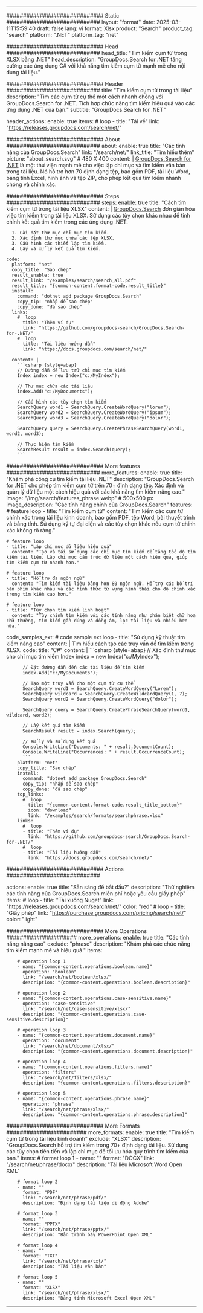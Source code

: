 
---
############################# Static ############################
layout: "format"
date:  2025-03-11T15:59:40
draft: false
lang: vi
format: Xlsx
product: "Search"
product_tag: "search"
platform: ".NET"
platform_tag: "net"

############################# Head ############################
head_title: "Tìm kiếm cụm từ trong XLSX bằng .NET"
head_description: "GroupDocs.Search for .NET tăng cường các ứng dụng C# với khả năng tìm kiếm cụm từ mạnh mẽ cho nội dung tài liệu."

############################# Header ############################
title: "Tìm kiếm cụm từ trong tài liệu" 
description: "Tìm các cụm từ cụ thể một cách nhanh chóng với GroupDocs.Search for .NET. Tích hợp chức năng tìm kiếm hiệu quả vào các ứng dụng .NET của bạn."
subtitle: "GroupDocs.Search for .NET" 

header_actions:
  enable: true
  items:
    #  loop
    - title: "Tải về"
      link: "https://releases.groupdocs.com/search/net/"
      
############################# About ############################
about:
    enable: true
    title: "Các tính năng của GroupDocs.Search"
    link: "/search/net/"
    link_title: "Tìm hiểu thêm"
    picture: "about_search.svg" # 480 X 400
    content: |
       [GroupDocs.Search for .NET](/search/net/) là một thư viện mạnh mẽ cho việc lập chỉ mục và tìm kiếm văn bản trong tài liệu. Nó hỗ trợ hơn 70 định dạng tệp, bao gồm PDF, tài liệu Word, bảng tính Excel, hình ảnh và tệp ZIP, cho phép kết quả tìm kiếm nhanh chóng và chính xác.

############################# Steps ############################
steps:
    enable: true
    title: "Cách tìm kiếm cụm từ trong tài liệu XLSX"
    content: |
      [GroupDocs.Search](/search/net/) đơn giản hóa việc tìm kiếm trong tài liệu XLSX. Sử dụng các tùy chọn khác nhau để tinh chỉnh kết quả tìm kiếm trong các ứng dụng .NET.
      
      1. Cài đặt thư mục chỉ mục tìm kiếm.
      2. Xác định thư mục chứa các tệp XLSX.
      3. Cấu hình các thiết lập tìm kiếm.
      4. Lấy và xử lý kết quả tìm kiếm.
   
    code:
      platform: "net"
      copy_title: "Sao chép"
      result_enable: true
      result_link: "/examples/search/search_all.pdf"
      result_title: "{common-content.format-code.result_title}"
      install:
        command: "dotnet add package GroupDocs.Search"
        copy_tip: "nhấp để sao chép"
        copy_done: "đã sao chép"
      links:
        #  loop
        - title: "Thêm ví dụ"
          link: "https://github.com/groupdocs-search/GroupDocs.Search-for-.NET/"
        #  loop
        - title: "Tài liệu hướng dẫn"
          link: "https://docs.groupdocs.com/search/net/"
          
      content: |
        ```csharp {style=abap}
        // Đường dẫn để lưu trữ chỉ mục tìm kiếm
        Index index = new Index("c:/MyIndex");

        // Thư mục chứa các tài liệu
        index.Add("c:/MyDocuments");

        // Cấu hình các tùy chọn tìm kiếm
        SearchQuery word1 = SearchQuery.CreateWordQuery("lorem");
        SearchQuery word2 = SearchQuery.CreateWordQuery("ipsum");
        SearchQuery word3 = SearchQuery.CreateWordQuery("dolor");

        SearchQuery query = SearchQuery.CreatePhraseSearchQuery(word1, word2, word3);

        // Thực hiện tìm kiếm
        SearchResult result = index.Search(query);
        ```            

############################# More features ############################
more_features:
  enable: true
  title: "Khám phá công cụ tìm kiếm tài liệu .NET"
  description: "GroupDocs.Search for .NET cho phép tìm kiếm cụm từ trên 70+ định dạng tệp. Xác định và quản lý dữ liệu một cách hiệu quả với các khả năng tìm kiếm nâng cao."
  image: "/img/search/features_phrase.webp" # 500x500 px
  image_description: "Các tính năng chính của GroupDocs.Search"
  features:
    # feature loop
    - title: "Tìm kiếm cụm từ"
      content: "Tìm kiếm các cụm từ chính xác trong tài liệu kinh doanh, bao gồm PDF, tệp Word, bài thuyết trình và bảng tính. Sử dụng ký tự đại diện và các tùy chọn khác nếu cụm từ chính xác không rõ ràng."

    # feature loop
    - title: "Lập chỉ mục dữ liệu hiệu quả"
      content: "Tạo và tái sử dụng các chỉ mục tìm kiếm để tăng tốc độ tìm kiếm tài liệu. Lập chỉ mục cấu trúc dữ liệu một cách hiệu quả, giúp tìm kiếm cụm từ nhanh hơn."

    # feature loop
    - title: "Hỗ trợ đa ngôn ngữ"
      content: "Tìm kiếm tài liệu bằng hơn 80 ngôn ngữ. Hỗ trợ các bố trí bàn phím khác nhau và các hình thức từ vựng hình thái cho độ chính xác trong tìm kiếm cao hơn."

    # feature loop
    - title: "Tùy chọn tìm kiếm linh hoạt"
      content: "Tùy chỉnh tìm kiếm với các tính năng như phân biệt chữ hoa chữ thường, tìm kiếm gần đúng và đồng âm, lọc tài liệu và nhiều hơn nữa."
      
  code_samples_ext:
    # code sample ext loop
    - title: "Sử dụng kỹ thuật tìm kiếm nâng cao"
      content: |
        Tìm hiểu cách tạo các truy vấn để tìm kiếm trong XLSX.
      code:
        title: "C#"
        content: |
          ```csharp {style=abap}
          // Xác định thư mục cho chỉ mục tìm kiếm
          Index index = new Index("c:/MyIndex");
              
          // Đặt đường dẫn đến các tài liệu để tìm kiếm
          index.Add("c:/MyDocuments");

          // Tạo một truy vấn cho một cụm từ cụ thể
          SearchQuery word1 = SearchQuery.CreateWordQuery("Lorem");
          SearchQuery wildcard = SearchQuery.CreateWildcardQuery(1, 7);
          SearchQuery word2 = SearchQuery.CreateWordQuery("dolor");

          SearchQuery query = SearchQuery.CreatePhraseSearchQuery(word1, wildcard, word2);

          // Lấy kết quả tìm kiếm
          SearchResult result = index.Search(query);
          
          // Xử lý và sử dụng kết quả
          Console.WriteLine("Documents: " + result.DocumentCount);
          Console.WriteLine("Occurrences: " + result.OccurrenceCount);
          ```
        platform: "net"
        copy_title: "Sao chép"
        install:
          command: "dotnet add package GroupDocs.Search"
          copy_tip: "nhấp để sao chép"
          copy_done: "đã sao chép"
        top_links:
          #  loop
          - title: "{common-content.format-code.result_title_bottom}"
            icon: "download"
            link: "/examples/search/formats/searchphrase.xlsx"
        links:
          #  loop
          - title: "Thêm ví dụ"
            link: "https://github.com/groupdocs-search/GroupDocs.Search-for-.NET/"
          #  loop
          - title: "Tài liệu hướng dẫn"
            link: "https://docs.groupdocs.com/search/net/"
            

            


############################# Actions ############################

actions:
  enable: true
  title: "Sẵn sàng để bắt đầu?"
  description: "Thử nghiệm các tính năng của GroupDocs.Search miễn phí hoặc yêu cầu giấy phép"
  items:
    #  loop
    - title: "Tải xuống Nuget"
      link: "https://releases.groupdocs.com/search/net/"
      color: "red"
        #  loop
    - title: "Giấy phép"
      link: "https://purchase.groupdocs.com/pricing/search/net/"
      color: "light"


############################# More Operations #####################
more_operations:
    enable: true
    title: "Các tính năng nâng cao"
    exclude: "phrase"
    description: "Khám phá các chức năng tìm kiếm mạnh mẽ và hiệu quả."
    items: 
          
        # operation loop 1
        - name: "{common-content.operations.boolean.name}"
          operation: "boolean"
          link: "/search/net/boolean/xlsx/"
          description: "{common-content.operations.boolean.description}"

        # operation loop 2
        - name: "{common-content.operations.case-sensitive.name}"
          operation: "case-sensitive"
          link: "/search/net/case-sensitive/xlsx/"
          description: "{common-content.operations.case-sensitive.description}"

        # operation loop 3
        - name: "{common-content.operations.document.name}"
          operation: "document"
          link: "/search/net/document/xlsx/"
          description: "{common-content.operations.document.description}"

        # operation loop 4
        - name: "{common-content.operations.filters.name}"
          operation: "filters"
          link: "/search/net/filters/xlsx/"
          description: "{common-content.operations.filters.description}"

        # operation loop 5
        - name: "{common-content.operations.phrase.name}"
          operation: "phrase"
          link: "/search/net/phrase/xlsx/"
          description: "{common-content.operations.phrase.description}"
          
        
          
############################# More Formats ########################
more_formats:
    enable: true
    title: "Tìm kiếm cụm từ trong tài liệu kinh doanh"
    exclude: "XLSX"
    description: "GroupDocs.Search hỗ trợ tìm kiếm trong 70+ định dạng tài liệu. Sử dụng các tùy chọn tiên tiến và lập chỉ mục để tối ưu hóa quy trình tìm kiếm của bạn."
    items: 
        # format loop 1
        - name: ""
          format: "DOCX"
          link: "/search/net/phrase/docx/"
          description: "Tài liệu Microsoft Word Open XML"
          
        # format loop 2
        - name: ""
          format: "PDF"
          link: "/search/net/phrase/pdf/"
          description: "Định dạng tài liệu di động Adobe"
          
        # format loop 3
        - name: ""
          format: "PPTX"
          link: "/search/net/phrase/pptx/"
          description: "Bản trình bày PowerPoint Open XML"

        # format loop 4
        - name: ""
          format: "TXT"
          link: "/search/net/phrase/txt/"
          description: "Tài liệu văn bản"
          
        # format loop 5
        - name: ""
          format: "XLSX"
          link: "/search/net/phrase/xlsx/"
          description: "Bảng tính Microsoft Excel Open XML"
  

---